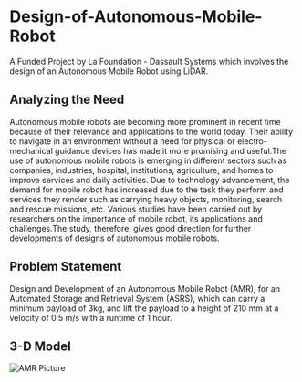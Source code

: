 # Design-of-Autonomous-Mobile-Robot
A Funded Project by La Foundation - Dassault Systems which involves the design of an Autonomous Mobile Robot using LiDAR.

## Analyzing the Need
Autonomous mobile robots are becoming more prominent in recent time because of their relevance and applications to the world today. Their ability to navigate in an environment without a need for physical or electro-mechanical guidance devices has made it more promising and useful.The use of autonomous mobile robots is emerging in different sectors such as companies, industries, hospital, institutions, agriculture, and homes to improve services and daily activities. Due to technology advancement, the demand for mobile robot has increased due to the task they perform and services they render such as carrying heavy objects, monitoring, search and rescue missions, etc. Various studies have been carried out by researchers on the importance of mobile robot, its applications and challenges.The study, therefore, gives good direction for further developments of designs of autonomous mobile robots.

## Problem Statement
Design and Development of an Autonomous Mobile Robot (AMR), for an Automated Storage and Retrieval System (ASRS), which can carry a minimum payload of 3kg, and lift the payload to a height of 210 mm at a velocity of 0.5 m/s with a runtime of 1 hour.

## 3-D Model
![AMR Picture](https://user-images.githubusercontent.com/118447607/202997787-54b46745-2fcf-470c-8172-524fd8318e5e.PNG)


